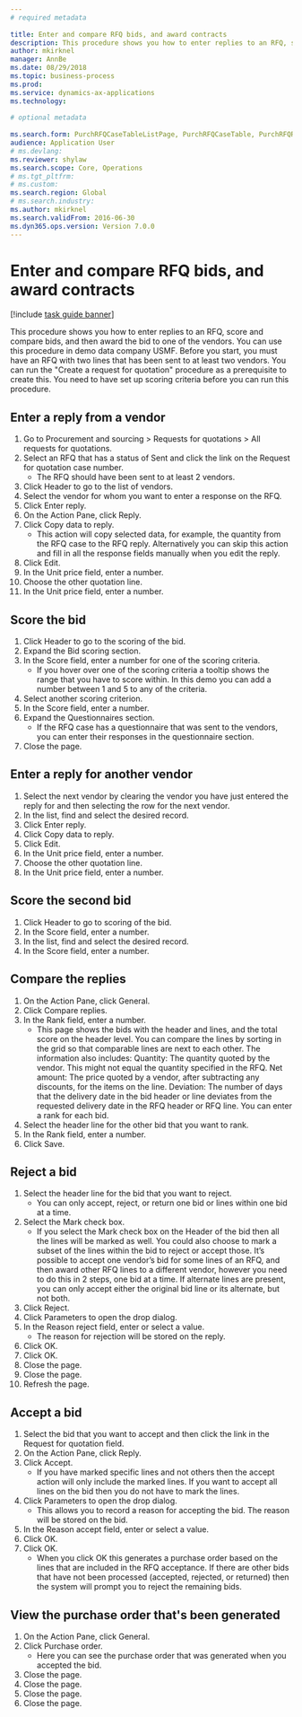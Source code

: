 ```yaml
--- 
# required metadata 
 
title: Enter and compare RFQ bids, and award contracts
description: This procedure shows you how to enter replies to an RFQ, score and compare bids, and then award the bid to one of the vendors. 
author: mkirknel
manager: AnnBe 
ms.date: 08/29/2018
ms.topic: business-process 
ms.prod:  
ms.service: dynamics-ax-applications 
ms.technology:  
 
# optional metadata 
 
ms.search.form: PurchRFQCaseTableListPage, PurchRFQCaseTable, PurchRFQReplyTable, PurchRFQCompare, PurchRFQEditLines, PurchRFQEditLinesParameters, PurchTable   
audience: Application User 
# ms.devlang:  
ms.reviewer: shylaw
ms.search.scope: Core, Operations 
# ms.tgt_pltfrm:  
# ms.custom:  
ms.search.region: Global
# ms.search.industry: 
ms.author: mkirknel
ms.search.validFrom: 2016-06-30 
ms.dyn365.ops.version: Version 7.0.0 
---
```

# Enter and compare RFQ bids, and award contracts

[!include [task guide banner](../../includes/task-guide-banner.md)]

This procedure shows you how to enter replies to an RFQ, score and compare bids, and then award the bid to one of the vendors. You can use this procedure in demo data company USMF. Before you start, you must have an RFQ with two lines that has been sent to at least two vendors. You can run the "Create a request for quotation" procedure as a prerequisite to create this. You need to have set up scoring criteria before you can run this procedure.


## Enter a reply from a vendor
1. Go to Procurement and sourcing > Requests for quotations > All requests for quotations.
2. Select an RFQ that has a status of Sent and click the link on the Request for quotation case number.
    * The RFQ should have been sent to at least 2 vendors.  
3. Click Header to go to the list of vendors.
4. Select the vendor for whom you want to enter a response on the RFQ.
5. Click Enter reply.
6. On the Action Pane, click Reply.
7. Click Copy data to reply.
    * This action will copy selected data, for example, the quantity from the RFQ case to the RFQ reply. Alternatively you can skip this action and fill in all the response fields manually when you edit the reply.  
8. Click Edit.
9. In the Unit price field, enter a number.
10. Choose the other quotation line.
11. In the Unit price field, enter a number.

## Score the bid
1. Click Header to go to the scoring of the bid.
2. Expand the Bid scoring section.
3. In the Score field, enter a number for one of the scoring criteria.
    * If you hover over one of the scoring criteria a tooltip shows the range that you have to score within. In this demo you can add a number between 1 and 5 to any of the criteria.  
4. Select another scoring criterion.
5. In the Score field, enter a number.
6. Expand the Questionnaires section.
    * If the RFQ case has a questionnaire that was sent to the vendors, you can enter their responses in the questionnaire section.  
7. Close the page.

## Enter a reply for another vendor
1. Select the next vendor by clearing the vendor you have just entered the reply for and then selecting the row for the next vendor.
2. In the list, find and select the desired record.
3. Click Enter reply.
4. Click Copy data to reply.
5. Click Edit.
6. In the Unit price field, enter a number.
7. Choose the other quotation line.
8. In the Unit price field, enter a number.

## Score the second bid
1. Click Header to go to scoring of the bid.
2. In the Score field, enter a number.
3. In the list, find and select the desired record.
4. In the Score field, enter a number.

## Compare the replies
1. On the Action Pane, click General.
2. Click Compare replies.
3. In the Rank field, enter a number.
    * This page shows the bids with the header and lines, and the total score on the header level. You can compare the lines by sorting in the grid so that comparable lines are next to each other. The information also includes:   Quantity: The quantity quoted by the vendor. This might not equal the quantity specified in the RFQ.   Net amount: The price quoted by a vendor, after subtracting any discounts, for the items on the line.   Deviation: The number of days that the delivery date in the bid header or line deviates from the requested delivery date in the RFQ header or RFQ line.   You can enter a rank for each bid.  
4. Select the header line for the other bid that you want to rank.
5. In the Rank field, enter a number.
6. Click Save.

## Reject a bid
1. Select the header line for the bid that you want to reject.
    * You can only accept, reject, or return one bid or lines within one bid at a time.  
2. Select the Mark check box.
    * If you select the Mark check box on the Header of the bid then all the lines will be marked as well. You could also choose to mark a subset of the lines within the bid to reject or accept those. It’s possible to accept one vendor’s bid for some lines of an RFQ, and then award other RFQ lines to a different vendor, however you need to do this in 2 steps, one bid at a time. If alternate lines are present, you can only accept either the original bid line or its alternate, but not both.  
3. Click Reject.
4. Click Parameters to open the drop dialog.
5. In the Reason reject field, enter or select a value.
    * The reason for rejection will be stored on the reply.  
6. Click OK.
7. Click OK.
8. Close the page.
9. Close the page.
10. Refresh the page.

## Accept a bid
1. Select the bid that you want to accept and then click the link in the Request for quotation field.
2. On the Action Pane, click Reply.
3. Click Accept.
    * If you have marked specific lines and not others then the accept action will only include the marked lines. If you want to accept all lines on the bid then you do not have to mark the lines.  
4. Click Parameters to open the drop dialog.
    * This allows you to record a reason for accepting the bid. The reason will be stored on the bid.  
5. In the Reason accept field, enter or select a value.
6. Click OK.
7. Click OK.
    * When you click OK this generates a purchase order based on the lines that are included in the RFQ acceptance. If there are other bids that have not been processed (accepted, rejected, or returned) then the system will prompt you to reject the remaining bids.  

## View the purchase order that's been generated
1. On the Action Pane, click General.
2. Click Purchase order.
    * Here you can see the purchase order that was generated when you accepted the bid.  
3. Close the page.
4. Close the page.
5. Close the page.
6. Close the page.

